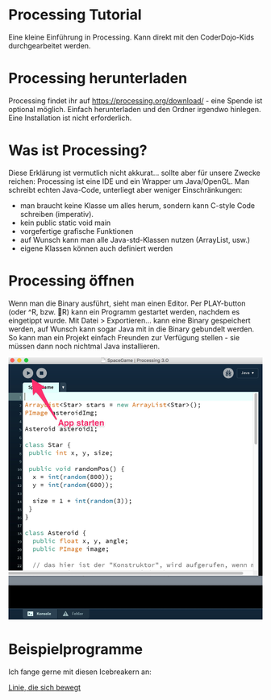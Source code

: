 # Processing Tutorial

Eine kleine Einführung in Processing. Kann direkt mit den CoderDojo-Kids durchgearbeitet werden.

# Processing herunterladen

Processing findet ihr auf https://processing.org/download/ - eine Spende ist optional möglich. Einfach herunterladen und den Ordner irgendwo hinlegen. Eine Installation ist nicht erforderlich.

# Was ist Processing?

Diese Erklärung ist vermutlich nicht akkurat... sollte aber für unsere Zwecke reichen: Processing ist eine IDE und ein Wrapper um Java/OpenGL. Man schreibt echten Java-Code, unterliegt aber weniger Einschränkungen:

* man braucht keine Klasse um alles herum, sondern kann C-style Code schreiben (imperativ).
* kein public static void main
* vorgefertige grafische Funktionen
* auf Wunsch kann man alle Java-std-Klassen nutzen (ArrayList, usw.)
* eigene Klassen können auch definiert werden

# Processing öffnen

Wenn man die Binary ausführt, sieht man einen Editor. Per PLAY-button (oder ^R, bzw. R) kann ein Programm gestartet werden, nachdem es eingetippt wurde. Mit Datei > Exportieren... kann eine Binary gespeichert werden, auf Wunsch kann sogar Java mit in die Binary gebundelt werden. So kann man ein Projekt einfach Freunden zur Verfügung stellen - sie müssen dann noch nichtmal Java installieren.

![Ansicht der IDE](images/ide.jpg)

# Beispielprogramme

Ich fange gerne mit diesen Icebreakern an:

[Linie, die sich bewegt](linie_in_bewegung.md)
